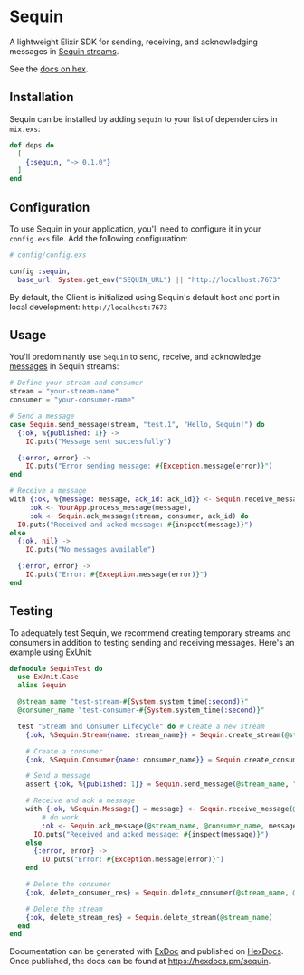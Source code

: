 # Sequin

A lightweight Elixir SDK for sending, receiving, and acknowledging messages in [Sequin streams](https://github.com/sequinstream/sequin).

See the [docs on hex](https://hexdocs.pm/sequin_client/Sequin.html).

## Installation

Sequin can be installed by adding `sequin` to your list of dependencies in `mix.exs`:

```elixir
def deps do
  [
    {:sequin, "~> 0.1.0"}
  ]
end
```

## Configuration

To use Sequin in your application, you'll need to configure it in your `config.exs` file. Add the following configuration:

```elixir
# config/config.exs

config :sequin,
  base_url: System.get_env("SEQUIN_URL") || "http://localhost:7673"
```

By default, the Client is initialized using Sequin's default host and port in local development: `http://localhost:7673`

## Usage

You'll predominantly use `Sequin` to send, receive, and acknowledge [messages](https://github.com/sequinstream/sequin?tab=readme-ov-file#messages) in Sequin streams:

```elixir
# Define your stream and consumer
stream = "your-stream-name"
consumer = "your-consumer-name"

# Send a message
case Sequin.send_message(stream, "test.1", "Hello, Sequin!") do
  {:ok, %{published: 1}} ->
    IO.puts("Message sent successfully")

  {:error, error} ->
    IO.puts("Error sending message: #{Exception.message(error)}")
end

# Receive a message
with {:ok, %{message: message, ack_id: ack_id}} <- Sequin.receive_message(stream, consumer),
     :ok <- YourApp.process_message(message),
     :ok <- Sequin.ack_message(stream, consumer, ack_id) do
  IO.puts("Received and acked message: #{inspect(message)}")
else
  {:ok, nil} ->
    IO.puts("No messages available")

  {:error, error} ->
    IO.puts("Error: #{Exception.message(error)}")
end
```

## Testing

To adequately test Sequin, we recommend creating temporary streams and consumers in addition to testing sending and receiving messages. Here's an example using ExUnit:

```elixir
defmodule SequinTest do
  use ExUnit.Case
  alias Sequin

  @stream_name "test-stream-#{System.system_time(:second)}"
  @consumer_name "test-consumer-#{System.system_time(:second)}"

  test "Stream and Consumer Lifecycle" do # Create a new stream
    {:ok, %Sequin.Stream{name: stream_name}} = Sequin.create_stream(@stream_name)

    # Create a consumer
    {:ok, %Sequin.Consumer{name: consumer_name}} = Sequin.create_consumer(@stream_name, @consumer_name, "test.>")

    # Send a message
    assert {:ok, %{published: 1}} = Sequin.send_message(@stream_name, "test.1", "Hello, Sequin!")

    # Receive and ack a message
    with {:ok, %Sequin.Message{} = message} <- Sequin.receive_message(@stream_name, @consumer_name),
        # do work
        :ok <- Sequin.ack_message(@stream_name, @consumer_name, message.ack_id) do
      IO.puts("Received and acked message: #{inspect(message)}")
    else
      {:error, error} ->
        IO.puts("Error: #{Exception.message(error)}")
    end

    # Delete the consumer
    {:ok, delete_consumer_res} = Sequin.delete_consumer(@stream_name, @consumer_name)

    # Delete the stream
    {:ok, delete_stream_res} = Sequin.delete_stream(@stream_name)
  end
end
```

Documentation can be generated with [ExDoc](https://github.com/elixir-lang/ex_doc)
and published on [HexDocs](https://hexdocs.pm). Once published, the docs can
be found at <https://hexdocs.pm/sequin>.
